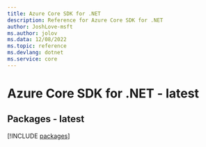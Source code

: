 ```yaml
---
title: Azure Core SDK for .NET
description: Reference for Azure Core SDK for .NET
author: JoshLove-msft
ms.author: jolov
ms.data: 12/08/2022
ms.topic: reference
ms.devlang: dotnet
ms.service: core
---
```

# Azure Core SDK for .NET - latest
## Packages - latest
[!INCLUDE [packages](core-index.md)]